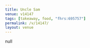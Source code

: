 ```yaml
---
title: Uncle Sam
venue: v14147
tags: [takeaway, food, "fhrs:695757"]
permalink: /v/14147/
layout: venue
---
```

null